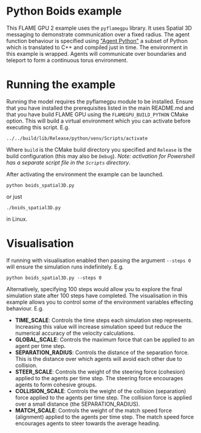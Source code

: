# Python Boids example

This FLAME GPU 2 example uses the `pyflamegpu` library. It uses Spatial 3D messaging to demonstrate communication over a fixed radius. The agent function behaviour is specified using ["Agent Python"](https://docs.flamegpu.com/guide/agent-functions/defining-agent-functions.html) a subset of Python which is translated to C++ and compiled just in time. The environment in this example is wrapped. Agents will communicate over boundaries and teleport to form a continuous torus environment.

# Running the example

Running the model requires the pyflamegpu module to be installed. Ensure that you have installed the prerequisites listed in the main README.md and that you have build FLAME GPU using the `FLAMEGPU_BUILD_PYTHON` CMake option. This will build a virtual environment which you can activate before executing this script. E.g.

`../../build/lib/Release/python/venv/Scripts/activate`

Where `build` is the CMake build directory you specified and `Release` is the build configuration (this may also be `Debug`). *Note: activation for Powershell has a separate script file in the `Scripts` directory*.

After activating the environment the example can be launched.

`python boids_spatial3D.py`

or just

`./boids_spatial3D.py`

in Linux.

# Visualisation

If running with visualisation enabled then passing the argument `--steps 0` will ensure the simulation runs indefinitely. E.g. 

`python boids_spatial3D.py --steps 0`

Alternatively, specifying 100 steps would allow you to explore the final simulation state after 100 steps have completed. The visualisation in this example allows you to control some of the environment variables effecting behaviour. E.g. 

* **TIME_SCALE**: Controls the time steps each simulation step represents. Increasing this value will increase simulation speed but reduce the numerical accuracy of the velocity calculations. 
* **GLOBAL_SCALE**: Controls the maximum force that can be applied to an agent per time step.
* **SEPARATION_RADIUS**: Controls the distance of the separation force. This is the distance over which agents will avoid each other due to collision.
* **STEER_SCALE**: Controls the weight of the steering force (cohesion) applied to the agents per time step. The steering force encourages agents to form cohesive groups.
* **COLLISION_SCALE**: Controls the weight of the collision (separation) force applied to the agents per time step. The collision force is applied over a small distance (the SEPARATION_RADIUS).
* **MATCH_SCALE**:  Controls the weight of the match speed force  (alignment) applied to the agents per time step. The match speed force encourages agents to steer towards the average heading.

